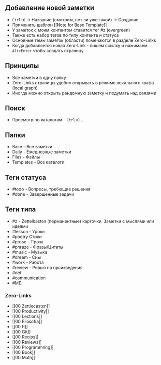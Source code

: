 ## Добавление новой заметки 
- `Ctrl+O` -> Название (смотрим, нет ли уже такой) -> Создание
- Применить шаблон [[Note for Base Template]]
- У заметок с моим контентом ставится тег #z (evergreen)
- Также есть набор тегов по типу контента и статуса
- Основные темы заметок (области) помечаются в разделе Zero-Links
- Когда добавляется новая Zero-Link - пишем ссылку и нажимаем `Alt+Enter` чтобы создать страницу

## Принципы
- Все заметки в одну папку
- Zero-Links страницы удобно открывать в режиме локального графа (local graph)
- Иногда можно открыть рандомную заметку и подумать над связями

## Поиск 
- Просмотр по каталогам - `Ctrl+O` ...

## Папки
- Base - Все заметки
- Daily - Ежедневные заметки
- Files - Файлы
- Templates - Все каталоги

## Теги статуса
- #todo - Вопросы, требющие решения
- #done - Завершенные задачи

## Теги типа

- #z - Zettelkasten (перманентные) карточки. Заметки с мыслями или идеями
- #lesson - Уроки
- #poetry Стихи
- #prose - Проза
- #phraze - Фразы/Цитаты
- #music - Музыка
- #dream - Сны
- #work - Работа
- #review - Ревью на произведения
- #def 
- #communication 
- #ME 

### Zero-Links
- [[00 Zettlecasten]]
- [[00 Productivity]]
- [[00 Lections]]
- [[00 Filosofia]]
- [[00 Я]]
- [[00 Git]]
- [[00 Recips]]
- [[00 Reviews]]
- [[00 Programmring]]
- [[00 Book]]
- [[00 Math]]